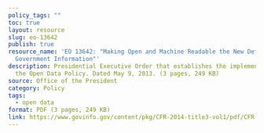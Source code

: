 ```yaml
---
policy_tags: ""
toc: true
layout: resource
slug: eo-13642
publish: true
resource_name: 'EO 13642: "Making Open and Machine Readable the New Default for
  Government Information"'
description: Presidential Executive Order that establishes the implementation of
  the Open Data Policy. Dated May 9, 2013. (3 pages, 249 KB)
source: Office of the President
category: Policy
tags:
  - open data
format: PDF (3 pages, 249 KB)
link: https://www.govinfo.gov/content/pkg/CFR-2014-title3-vol1/pdf/CFR-2014-title3-vol1-eo13642.pdf
---
```

